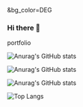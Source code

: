 &bg_color=DEG


### Hi there 👋
portfolio









![Anurag's GitHub stats](https://github-readme-stats.vercel.app/api?username=sahashemip&show_icons=true&theme=tokyonight&bg_color=251f84)


![Anurag's GitHub stats](https://github-readme-stats.vercel.app/api?username=sahashemip&show_icons=true&theme=tokyonight&bg_color=d2e2d7&text_color=020106&icon_color=020106&title_color=020106&border_color=020106&theme)

![Anurag's GitHub stats](https://github-readme-stats.vercel.app/api?username=sahashemip&show_icons=true&theme=tokyonight&bg_color=#6964BF)

![Top Langs](https://github-readme-stats.vercel.app/api/top-langs/?username=sahashemip&exclude_repo=github-readme-stats,anuraghazra.github.io)


